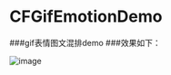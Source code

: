 # CFGifEmotionDemo
###gif表情图文混排demo
###效果如下：

![image](https://github.com/yuchuanfeng/CFGifEmotionDemo/blob/master/Untitled0.gif)
